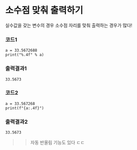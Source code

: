 # 소수점 맞춰 출력하기

실수값을 갖는 변수의 경우 소수점 자리를 맞춰 출력하는 경우가 많다!
### 코드1
~~~
a = 33.5672688
print("%.4f" % a)
~~~
### 출력결과1
~~~
33.5673
~~~
### 코드2
~~~
a = 33.567268
print(f"{a:.4f}")
~~~
### 출력결과2
~~~
33.5673
~~~

>> 자동 반올림 기능도 있다 ㄷㄷ
